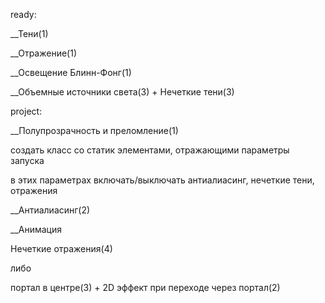 ready:

__Тени(1)
  
__Отражение(1)
  
__Освещение Блинн-Фонг(1)

  __Объемные источники света(3)
  +
  Нечеткие тени(3)
  
project:

  __Полупрозрачность и преломление(1)
  
  создать класс со статик элементами, отражающими параметры запуска
  
  в этих параметрах включать/выключать антиалиасинг, нечеткие тени, отражения
  
  __Антиалиасинг(2)
  
  __Анимация
  
  Нечеткие отражения(4)
  
  либо
  
  портал в центре(3)
  +
  2D эффект при переходе через портал(2)
